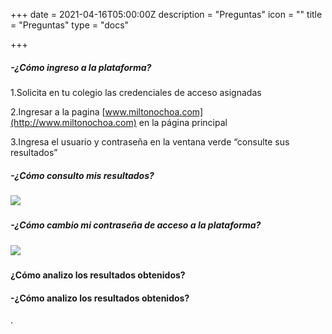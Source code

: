 +++
date = 2021-04-16T05:00:00Z
description = "Preguntas"
icon = ""
title = "Preguntas"
type = "docs"

+++
##### -¿Cómo ingreso a la plataforma?

1\.Solicita en tu colegio las credenciales de acceso asignadas

2\.Ingresar a la pagina [www.miltonochoa.com](http://www.miltonochoa.com) en la página principal

3\.Ingresa el usuario y contraseña en la ventana verde “consulte sus resultados”

##### -¿Cómo consulto mis resultados?

##### ![](/uploads/listado-notasestudiante.gif)

##### -¿Cómo cambio mi contraseña de acceso a la plataforma?

##### ![](/uploads/cambia-contrasena.gif)

##### 

#### ¿Cómo analizo los resultados obtenidos?

#### -¿Cómo analizo los resultados obtenidos?

.